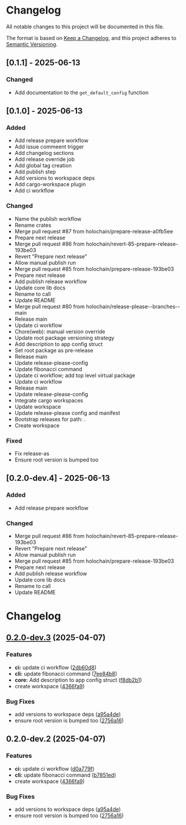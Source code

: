 # Changelog

All notable changes to this project will be documented in this file.

The format is based on [Keep a Changelog](https://keepachangelog.com/en/1.0.0/),
and this project adheres to [Semantic Versioning](https://semver.org/spec/v2.0.0.html).

## [0.1.1] - 2025-06-13

### Changed

- Add documentation to the `get_default_config` function

## [0.1.0] - 2025-06-13

### Added

- Add release prepare workflow
- Add issue commeent trigger
- Add changelog sections
- Add release override job
- Add global tag creation
- Add publish step
- Add versions to workspace deps
- Add cargo-workspace plugin
- Add ci workflow

### Changed

- Name the publish workflow
- Rename crates
- Merge pull request #87 from holochain/prepare-release-a0fb5ee
- Prepare next release
- Merge pull request #86 from holochain/revert-85-prepare-release-193be03
- Revert "Prepare next release"
- Allow manual publish run
- Merge pull request #85 from holochain/prepare-release-193be03
- Prepare next release
- Add publish release workflow
- Update core lib docs
- Rename to call
- Update README
- Merge pull request #80 from holochain/release-please--branches--main
- Release main
- Update ci workflow
- Chore(web): manual version override
- Update root package versioning strategy
- Add description to app config struct
- Set root package as pre-release
- Release main
- Update release-please-config
- Update fibonacci command
- Update ci workflow; add top level virtual package
- Update ci workflow
- Release main
- Update release-please-config
- Integrate cargo workspaces
- Update workspace
- Update release-please config and manifest
- Bootstrap releases for path: .
- Create workspace

### Fixed

- Fix release-as
- Ensure root version is bumped too

## [0.2.0-dev.4] - 2025-06-13

### Added

- Add release prepare workflow

### Changed

- Merge pull request #86 from holochain/revert-85-prepare-release-193be03
- Revert "Prepare next release"
- Allow manual publish run
- Merge pull request #85 from holochain/prepare-release-193be03
- Prepare next release
- Add publish release workflow
- Update core lib docs
- Rename to call
- Update README

# Changelog

## [0.2.0-dev.3](https://github.com/holochain/test-release-automation/compare/release-v0.2.0-dev.2...release-v0.2.0-dev.3) (2025-04-07)


### Features

* **ci:** update ci workflow ([2db60d8](https://github.com/holochain/test-release-automation/commit/2db60d8d0cac8a48ca582f339fce18ed1042c504))
* **cli:** update fibonacci command ([7ee84b8](https://github.com/holochain/test-release-automation/commit/7ee84b8ee00d3fb5bb6419c28f5b8dbc784a5ce0))
* **core:** Add description to app config struct ([f8db2b1](https://github.com/holochain/test-release-automation/commit/f8db2b142cb4d5779a63950541a738fd2044f79a))
* create workspace ([4366fa9](https://github.com/holochain/test-release-automation/commit/4366fa9bce75da0ba42d765030075b8153f609c7))


### Bug Fixes

* add versions to workspace deps ([a95a4de](https://github.com/holochain/test-release-automation/commit/a95a4dea1c7fcedf6f2e292f0b4cf1405fddc30e))
* ensure root version is bumped too ([2756a16](https://github.com/holochain/test-release-automation/commit/2756a16f1721fe85217633473efc995f626bb145))

## 0.2.0-dev.2 (2025-04-07)


### Features

* **ci:** update ci workflow ([d0a779f](https://github.com/holochain/test-release-automation/commit/d0a779fa15386318d2a30acba55bb163c8499de9))
* **cli:** update fibonacci command ([b7851ed](https://github.com/holochain/test-release-automation/commit/b7851ed47b425c9bbcb194d3d5c4901423c4fcd0))
* create workspace ([4366fa9](https://github.com/holochain/test-release-automation/commit/4366fa9bce75da0ba42d765030075b8153f609c7))


### Bug Fixes

* add versions to workspace deps ([a95a4de](https://github.com/holochain/test-release-automation/commit/a95a4dea1c7fcedf6f2e292f0b4cf1405fddc30e))
* ensure root version is bumped too ([2756a16](https://github.com/holochain/test-release-automation/commit/2756a16f1721fe85217633473efc995f626bb145))
